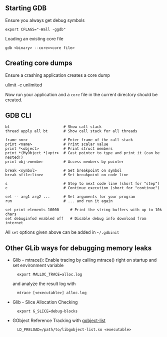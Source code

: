 ## Starting GDB

Ensure you always get debug symbols

    export CFLAGS="-Wall -ggdb"

Loading an existing core file

    gdb <binary> --core=<core file>

## Creating core dumps

Ensure a crashing application creates a core dump

   ulimit -c unlimited

Now run your application and a `core` file in the current directory should be created.

## GDB CLI

    bt                        # Show call stack
    thread apply all bt       # Show call stack for all threads

    frame <nr>                # Enter frame of the call stack
    print <name>              # Print scalar value
    print *<object>           # Print struct members
    print *(MyObject *)<ptr>  # Cast pointer to type and print it (can be nested!)
    print obj->member         # Access members by pointer

    break <symbol>            # Set breakpoint on symbol
    break <file:line>         # Set breakpoint on code line

    s                         # Step to next code line (short for "step")
    c                         # Continue execution (short for "continue")
    
    set -- arg1 arg2 ...      # Set arguments for your program
    run                       # ... and run it again

    set print elements 10000     # Print the string buffers with up to 10k chars
    set debuginfod enabled off   # Disable debug info download from internet
      
All `set` options given above can be added in `~/.gdbinit`

## Other GLib ways for debugging memory leaks

- Glib - mtrace(): Enable tracing by calling mtrace() right on startup
    and set environment variable

        export MALLOC_TRACE=alloc.log

    and analyze the result log with

        mtrace [<executable>] alloc.log

- Glib - Slice Allocation Checking

        export G_SLICE=debug-blocks
        
- GObject Reference Tracking with [gobject-list](https://github.com/danni/gobject-list)

        LD_PRELOAD=/path/to/libgobject-list.so <executable>

